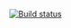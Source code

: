[![Build status](https://ci.appveyor.com/api/projects/status/2y8wik86rl9m296x?svg=true)](https://ci.appveyor.com/project/ASKiseleva/selenid-bjsux)
